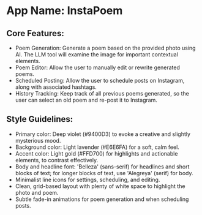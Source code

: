 # **App Name**: InstaPoem

## Core Features:

- Poem Generation: Generate a poem based on the provided photo using AI. The LLM tool will examine the image for important contextual elements.
- Poem Editor: Allow the user to manually edit or rewrite generated poems.
- Scheduled Posting: Allow the user to schedule posts on Instagram, along with associated hashtags.
- History Tracking: Keep track of all previous poems generated, so the user can select an old poem and re-post it to Instagram.

## Style Guidelines:

- Primary color: Deep violet (#9400D3) to evoke a creative and slightly mysterious mood.
- Background color: Light lavender (#E6E6FA) for a soft, calm feel.
- Accent color: Light gold (#FFD700) for highlights and actionable elements, to contrast effectively.
- Body and headline font: 'Belleza' (sans-serif) for headlines and short blocks of text; for longer blocks of text, use 'Alegreya' (serif) for body.
- Minimalist line icons for settings, scheduling, and editing.
- Clean, grid-based layout with plenty of white space to highlight the photo and poem.
- Subtle fade-in animations for poem generation and when scheduling posts.